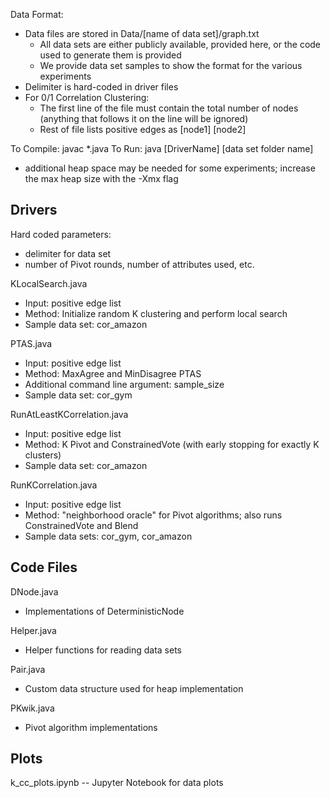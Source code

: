 Data Format:
* Data files are stored in Data/[name of data set]/graph.txt
  * All data sets are either publicly available, provided here, or the code used to generate them is provided
  * We provide data set samples to show the format for the various experiments 
* Delimiter is hard-coded in driver files
* For 0/1 Correlation Clustering: 
  * The first line of the file must contain the total number of nodes (anything that follows it on the line will be ignored)
  * Rest of file lists positive edges as [node1] [node2]

To Compile: javac *.java
To Run: java [DriverName] [data set folder name]
* additional heap space may be needed for some experiments; increase the max heap size with the -Xmx flag

Drivers
-------

Hard coded parameters:
* delimiter for data set
* number of Pivot rounds, number of attributes used, etc. 

KLocalSearch.java
* Input: positive edge list
* Method: Initialize random K clustering and perform local search
* Sample data set: cor_amazon

PTAS.java
* Input: positive edge list
* Method: MaxAgree and MinDisagree PTAS
* Additional command line argument: sample_size
* Sample data set: cor_gym

RunAtLeastKCorrelation.java
* Input: positive edge list
* Method: K Pivot and ConstrainedVote (with early stopping for exactly K clusters)
* Sample data set: cor_amazon 

RunKCorrelation.java
* Input: positive edge list
* Method: "neighborhood oracle" for Pivot algorithms; also runs ConstrainedVote and Blend
* Sample data sets: cor_gym, cor_amazon

Code Files
----------

DNode.java
* Implementations of DeterministicNode

Helper.java
* Helper functions for reading data sets

Pair.java
* Custom data structure used for heap implementation

PKwik.java
* Pivot algorithm implementations

Plots
-----

k_cc_plots.ipynb
-- Jupyter Notebook for data plots
